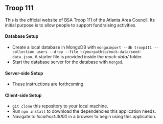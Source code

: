 ## Troop 111
This is the official website of BSA Troop 111 of the Atlanta Area Council. Its initial purpose is to allow people to support fundraising activities.

#### Database Setup
+ Create a local database in MongoDB with `mongoimport --db troop111 --collection users --drop --file ~/yourpathto/mock-data/seed-data.json`. A starter file is provided inside the *mock-data/* folder.
+ Start the database server for the database with `mongod`.

#### Server-side Setup
+ These instructions are forthcoming.


#### Client-side Setup
+ `git clone` this repository to your local machine.
+ Run `npm install` to download the dependencies this application needs.
+ Navigate to *localhost:3000* in a browser to begin using this application.

